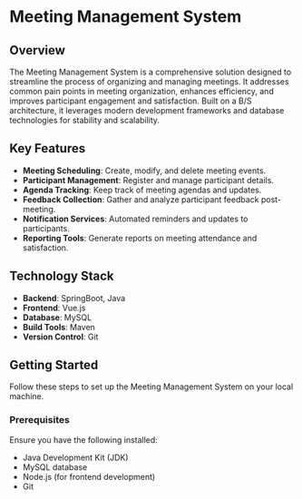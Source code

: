 # Meeting Management System

## Overview

The Meeting Management System is a comprehensive solution designed to streamline the process of organizing and managing meetings. It addresses common pain points in meeting organization, enhances efficiency, and improves participant engagement and satisfaction. Built on a B/S architecture, it leverages modern development frameworks and database technologies for stability and scalability.

## Key Features

- **Meeting Scheduling**: Create, modify, and delete meeting events.
- **Participant Management**: Register and manage participant details.
- **Agenda Tracking**: Keep track of meeting agendas and updates.
- **Feedback Collection**: Gather and analyze participant feedback post-meeting.
- **Notification Services**: Automated reminders and updates to participants.
- **Reporting Tools**: Generate reports on meeting attendance and satisfaction.

## Technology Stack

- **Backend**: SpringBoot, Java
- **Frontend**: Vue.js
- **Database**: MySQL
- **Build Tools**: Maven
- **Version Control**: Git

## Getting Started

Follow these steps to set up the Meeting Management System on your local machine.

### Prerequisites

Ensure you have the following installed:
- Java Development Kit (JDK)
- MySQL database
- Node.js (for frontend development)
- Git
